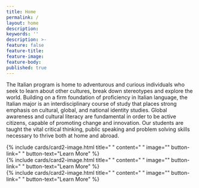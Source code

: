 ```yaml
---
title: Home
permalink: /
layout: home
description: 
keywords: ''
description: >-
feature: false
feature-title: 
feature-image: 
feature-body: 
published: true
---
```


The Italian program is home to adventurous and  curious individuals who seek to learn about other  cultures, break down stereotypes and explore the world. Building on a firm foundation of proficiency  in Italian language, the Italian major is an interdisciplinary course of study that places strong emphasis on cultural, global, and national identity studies. Global awareness and cultural literacy are fundamental in order to be active citizens, capable of promoting change and innovation. Our students are taught the vital critical thinking, public speaking and problem solving skills necessary to thrive both at home and abroad.

<div class="row row-wide">
  <div class="col m12 l4">{% include cards/card2-image.html 
    title=" " 
    content=" " 
    image="" 
    button-link=" " 
    button-text="Learn More" %}
  </div>
  <div class="row row-wide">
    <div class="col m12 l4">{% include cards/card2-image.html 
      title=" " 
      content=" " 
      image="" 
      button-link=" " 
      button-text="Learn More" %}
    </div>
    <div class="row row-wide">
      <div class="col m12 l4">{% include cards/card2-image.html 
        title=" " 
        content=" " 
        image="" 
        button-link=" " 
        button-text="Learn More" %}
      </div>
</div>
